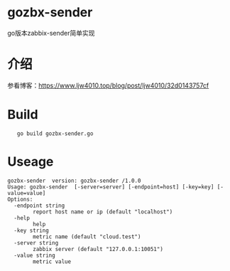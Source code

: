 # gozbx-sender
go版本zabbix-sender简单实现

# 介绍
参看博客：https://www.ljw4010.top/blog/post/ljw4010/32d0143757cf

# Build 
```shell
   go build gozbx-sender.go
```

# Useage
```shell
gozbx-sender  version: gozbx-sender /1.0.0
Usage: gozbx-sender  [-server=server] [-endpoint=host] [-key=key] [-value=value]
Options:
  -endpoint string
        report host name or ip (default "localhost")
  -help
        help
  -key string
        metric name (default "cloud.test")
  -server string
        zabbix server (default "127.0.0.1:10051")
  -value string
        metric value
```
        
 
